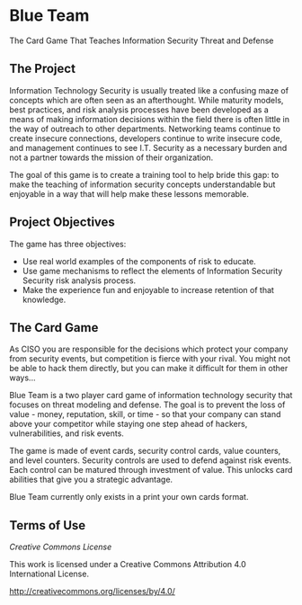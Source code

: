 # Blue Team

The Card Game That Teaches Information Security Threat and Defense

## The Project
Information Technology Security is usually treated like a confusing maze of concepts which are often seen as an afterthought. While maturity models, best practices, and risk analysis processes have been developed as a means of making information decisions within the field there is often little in the way of outreach to other departments. Networking teams continue to create insecure connections, developers continue to write insecure code, and management continues to see I.T. Security as a necessary burden and not a partner towards the mission of their organization.

The goal of this game is to create a training tool to help bride this gap: to make the teaching of information security concepts understandable but enjoyable in a way that will help make these lessons memorable.

## Project Objectives

The game has three objectives:

- Use real world examples of the components of risk to educate.
- Use game mechanisms to reflect the elements of Information Security Security risk analysis process.
- Make the experience fun and enjoyable to increase retention of that knowledge.

## The Card Game
As CISO you are responsible for the decisions which protect your company from security events, but competition is fierce with your rival. You might not be able to hack them directly, but you can make it difficult for them in other ways...

Blue Team is a two player card game of information technology security that focuses on threat modeling and defense. The goal is to prevent the loss of value - money, reputation, skill, or time - so that your company can stand above your competitor while staying one step ahead of hackers, vulnerabilities, and risk events.

The game is made of event cards, security control cards, value counters, and level counters. Security controls are used to defend against risk events. Each control can be matured through investment of value. This unlocks card abilities that give you a  strategic advantage.

Blue Team currently only exists in a print your own cards format.

## Terms of Use
_Creative Commons License_

This work is licensed under a Creative Commons Attribution 4.0 International License.

http://creativecommons.org/licenses/by/4.0/
